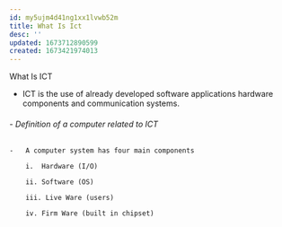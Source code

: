 ```yaml
---
id: my5ujm4d41ng1xx1lvwb52m
title: What Is Ict
desc: ''
updated: 1673712890599
created: 1673421974013
---
```


What Is ICT

-   ICT is the use of already developed software applications hardware components and communication systems.

###### -   Definition of a computer related to ICT

    -   A computer system has four main components

        i.  Hardware (I/O)

        ii. Software (OS)

        iii. Live Ware (users)

        iv. Firm Ware (built in chipset)
